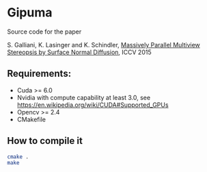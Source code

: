 # Gipuma

Source code for the paper

S. Galliani, K. Lasinger and K. Schindler, [Massively Parallel Multiview Stereopsis by Surface Normal Diffusion](http://www.prs.igp.ethz.ch/content/dam/ethz/special-interest/baug/igp/photogrammetry-remote-sensing-dam/documents/pdf/galliani-lasinger-iccv15.pdf), ICCV 2015

## Requirements:
 - Cuda >= 6.0
 - Nvidia with compute capability at least 3.0, see https://en.wikipedia.org/wiki/CUDA#Supported_GPUs
 - Opencv >= 2.4
 - CMakefile

## How to compile it
```bash
cmake .
make
```
